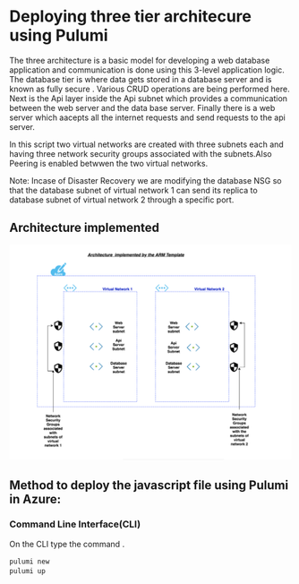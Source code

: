 
# Deploying three  tier architecure using Pulumi


The three   architecture  is a basic model for developing a web database application and communication is done using this 3-level application logic.
The  database tier is  where data gets stored in a database server and is known as fully secure . Various CRUD operations are being performed here. Next is the Api layer inside the Api subnet which provides a communication between the web server and the data base server. Finally there is a web server which aacepts all the internet requests and send requests to the api server.

In this  script  two virtual networks are created  with three subnets each and having three network security groups associated with the subnets.Also  Peering is enabled betwwen the two virtual networks.

Note: Incase of Disaster Recovery we are modifying the database NSG so that the database subnet of virtual network 1 can send its replica to database subnet of virtual network 2 through a specific port.

## Architecture implemented
<p allign="center">
<img src="./highlevel.png">
</p>

## Method  to deploy  the javascript file using Pulumi in Azure:


### Command Line Interface(CLI)

On the  CLI type the command .
```bash
pulumi new
pulumi up
```

